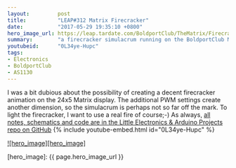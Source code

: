 ```yaml
---
layout:         post
title:          "LEAP#312 Matrix Firecracker"
date:           "2017-05-29 19:35:10 +0800"
hero_image_url: https://leap.tardate.com/BoldportClub/TheMatrix/Firecracker/assets/Firecracker_build.jpg
summary:        "a firecracker simulacrum running on the BoldportClub Matrix"
youtubeid:      "0L34ye-Hupc"
tags:
- Electronics
- BoldportClub
- AS1130
---
```


I was a bit dubious about the possibility of creating a decent firecracker animation on the 24x5 Matrix display.
The additional PWM settings create another dimension, so the simulacrum is perhaps not so far off the mark.
To light the firecracker, I want to use a real fire of course;-)
As always, [all notes, schematics and code are in the Little Electronics & Arduino Projects repo on GitHub][project]
{% include youtube-embed.html id="0L34ye-Hupc" %}

[![hero_image][hero_image]][project]

[leap]: https://leap.tardate.com
[project]: https://github.com/tardate/LittleArduinoProjects/tree/master/BoldportClub/TheMatrix/Firecracker
[hero_image]: {{ page.hero_image_url }}
